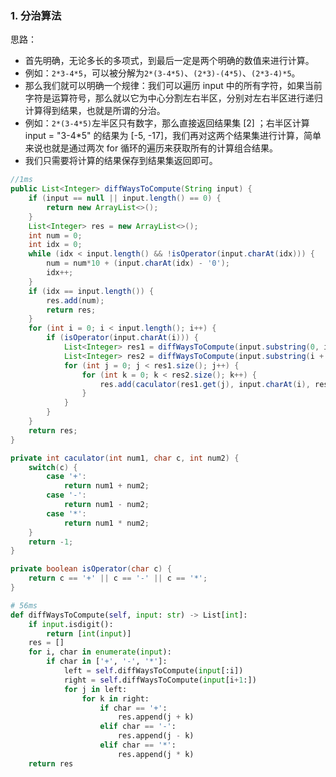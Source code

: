### 1. 分治算法

思路：

* 首先明确，无论多长的多项式，到最后一定是两个明确的数值来进行计算。
* 例如：```2*3-4*5```，可以被分解为```2*(3-4*5)```、```(2*3)-(4*5)```、```(2*3-4)*5```。
* 那么我们就可以明确一个规律：我们可以遍历 input 中的所有字符，如果当前字符是运算符号，那么就以它为中心分割左右半区，分别对左右半区进行递归计算得到结果，也就是所谓的分治。
* 例如：```2*(3-4*5)```左半区只有数字，那么直接返回结果集 [2] ；右半区计算 input = "3-4*5" 的结果为 [-5, -17]，我们再对这两个结果集进行计算，简单来说也就是通过两次 for 循环的遍历来获取所有的计算组合结果。
* 我们只需要将计算的结果保存到结果集返回即可。

```java
//1ms
public List<Integer> diffWaysToCompute(String input) {
    if (input == null || input.length() == 0) {
        return new ArrayList<>();
    }
    List<Integer> res = new ArrayList<>();
    int num = 0;
    int idx = 0;
    while (idx < input.length() && !isOperator(input.charAt(idx))) {
        num = num*10 + (input.charAt(idx) - '0');
        idx++;
    }
    if (idx == input.length()) {
        res.add(num);
        return res;
    }
    for (int i = 0; i < input.length(); i++) {
        if (isOperator(input.charAt(i))) {
            List<Integer> res1 = diffWaysToCompute(input.substring(0, i));
            List<Integer> res2 = diffWaysToCompute(input.substring(i + 1));
            for (int j = 0; j < res1.size(); j++) {
                for (int k = 0; k < res2.size(); k++) {
                    res.add(caculator(res1.get(j), input.charAt(i), res2.get(k)));
                }
            }
        }
    }
    return res;
}

private int caculator(int num1, char c, int num2) {
    switch(c) {
        case '+':
            return num1 + num2;
        case '-':
            return num1 - num2;
        case '*':
            return num1 * num2;
    }
    return -1;
}

private boolean isOperator(char c) {
    return c == '+' || c == '-' || c == '*';
}
```

```python
# 56ms
def diffWaysToCompute(self, input: str) -> List[int]:
    if input.isdigit():
        return [int(input)]
    res = []
    for i, char in enumerate(input):
        if char in ['+', '-', '*']:
            left = self.diffWaysToCompute(input[:i])
            right = self.diffWaysToCompute(input[i+1:])
            for j in left:
                for k in right:
                    if char == '+':
                        res.append(j + k)
                    elif char == '-':
                        res.append(j - k)
                    elif char == '*':
                        res.append(j * k)
    return res
```

